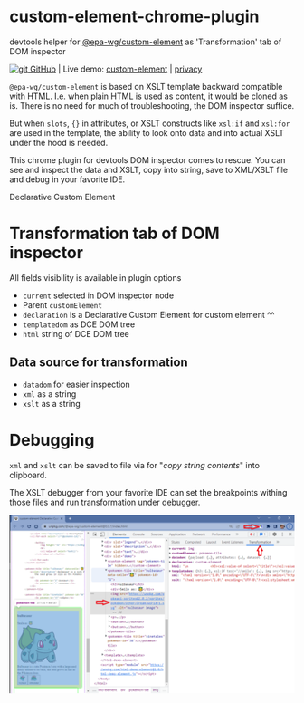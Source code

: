 # custom-element-chrome-plugin
devtools helper for [@epa-wg/custom-element][dce-url] as 'Transformation' tab of DOM inspector

[![git][github-image] GitHub][git-url]
| Live demo: [custom-element][demo-url]
| [privacy][privacy-url]

`@epa-wg/custom-element` is based on XSLT template backward compatible with HTML. 
I.e. when plain HTML is used as content, it would be cloned as is. There is no need for much of troubleshooting, 
the DOM inspector suffice. 

But when `slots`, `{}` in attributes, or XSLT constructs like `xsl:if` and `xsl:for` are used in the template,
the ability to look onto data and into actual XSLT under the hood is needed. 

This chrome plugin for devtools DOM inspector comes to rescue. You can see and inspect the data and XSLT, 
copy into string, save to XML/XSLT file and debug in your favorite IDE.

Declarative Custom Element
# Transformation tab of DOM inspector
All fields visibility is available in plugin options

* `current` selected in DOM inspector node
* Parent `customElement`
* `declaration` is a Declarative Custom Element for custom element ^^
* `templatedom` as DCE DOM tree
* `html` string of DCE DOM tree

## Data source for transformation

* `datadom` for easier inspection
* `xml` as a string
* `xslt` as a string

# Debugging
`xml` and `xslt` can be saved to file via for "_copy string contents_" into clipboard.

The XSLT debugger from your favorite IDE can set the breakpoints withing those files and 
run transformation under debugger.

![screenshot](./screenshot.png)

[git-url]:        https://github.com/EPA-WG/custom-element-chrome-plugin
[dce-url]:        https://github.com/EPA-WG/custom-element
[demo-url]:       https://unpkg.com/@epa-wg/custom-element@0.0/index.html
[privacy-url]:    https://github.com/EPA-WG/custom-element-chrome-plugin/blob/main/Privacy.md
[github-image]:   https://cdnjs.cloudflare.com/ajax/libs/octicons/8.5.0/svg/mark-github.svg
